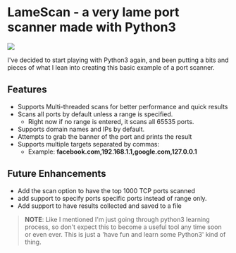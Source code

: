 # LameScan - a very lame port scanner made with Python3

![](https://i.imgur.com/EZAehd1.png)

I've decided to start playing with Python3 again, and been putting a bits and pieces 
of what I lean into creating this basic example of a port scanner.

## Features

- Supports Multi-threaded scans for better performance and quick results
- Scans all ports by default unless a range is specified.
  - Right now if no range is entered, it scans all 65535 ports.
- Supports domain names and IPs by default.
- Attempts to grab the banner of the port and prints the result  
- Supports multiple targets separated by commas: 
    - Example: **facebook.com,192.168.1.1,google.com,127.0.0.1**
  
## Future Enhancements
- Add the scan option to have the top 1000 TCP ports scanned
- add support to specify ports specific ports instead of range only.
- Add support to have results collected and saved to a file


> **NOTE**: Like I mentioned I'm just going through python3 learning process, so don't expect this to become
a useful tool any time soon or even ever. This is just a 'have fun and learn some Python3' kind of thing. 



